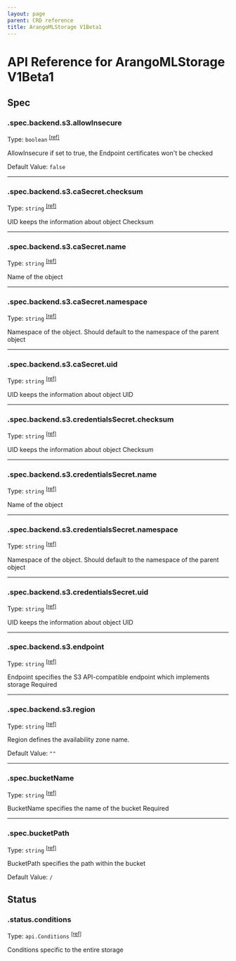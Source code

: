 ```yaml
---
layout: page
parent: CRD reference
title: ArangoMLStorage V1Beta1
---
```


# API Reference for ArangoMLStorage V1Beta1

## Spec

### .spec.backend.s3.allowInsecure

Type: `boolean` <sup>[\[ref\]](https://github.com/arangodb/kube-arangodb/blob/1.2.48/pkg/apis/ml/v1beta1/storage_spec_backend_s3.go#L40)</sup>

AllowInsecure if set to true, the Endpoint certificates won't be checked

Default Value: `false`

***

### .spec.backend.s3.caSecret.checksum

Type: `string` <sup>[\[ref\]](https://github.com/arangodb/kube-arangodb/blob/1.2.48/pkg/apis/shared/v1/object.go#L61)</sup>

UID keeps the information about object Checksum

***

### .spec.backend.s3.caSecret.name

Type: `string` <sup>[\[ref\]](https://github.com/arangodb/kube-arangodb/blob/1.2.48/pkg/apis/shared/v1/object.go#L52)</sup>

Name of the object

***

### .spec.backend.s3.caSecret.namespace

Type: `string` <sup>[\[ref\]](https://github.com/arangodb/kube-arangodb/blob/1.2.48/pkg/apis/shared/v1/object.go#L55)</sup>

Namespace of the object. Should default to the namespace of the parent object

***

### .spec.backend.s3.caSecret.uid

Type: `string` <sup>[\[ref\]](https://github.com/arangodb/kube-arangodb/blob/1.2.48/pkg/apis/shared/v1/object.go#L58)</sup>

UID keeps the information about object UID

***

### .spec.backend.s3.credentialsSecret.checksum

Type: `string` <sup>[\[ref\]](https://github.com/arangodb/kube-arangodb/blob/1.2.48/pkg/apis/shared/v1/object.go#L61)</sup>

UID keeps the information about object Checksum

***

### .spec.backend.s3.credentialsSecret.name

Type: `string` <sup>[\[ref\]](https://github.com/arangodb/kube-arangodb/blob/1.2.48/pkg/apis/shared/v1/object.go#L52)</sup>

Name of the object

***

### .spec.backend.s3.credentialsSecret.namespace

Type: `string` <sup>[\[ref\]](https://github.com/arangodb/kube-arangodb/blob/1.2.48/pkg/apis/shared/v1/object.go#L55)</sup>

Namespace of the object. Should default to the namespace of the parent object

***

### .spec.backend.s3.credentialsSecret.uid

Type: `string` <sup>[\[ref\]](https://github.com/arangodb/kube-arangodb/blob/1.2.48/pkg/apis/shared/v1/object.go#L58)</sup>

UID keeps the information about object UID

***

### .spec.backend.s3.endpoint

Type: `string` <sup>[\[ref\]](https://github.com/arangodb/kube-arangodb/blob/1.2.48/pkg/apis/ml/v1beta1/storage_spec_backend_s3.go#L34)</sup>

Endpoint specifies the S3 API-compatible endpoint which implements storage
Required

***

### .spec.backend.s3.region

Type: `string` <sup>[\[ref\]](https://github.com/arangodb/kube-arangodb/blob/1.2.48/pkg/apis/ml/v1beta1/storage_spec_backend_s3.go#L49)</sup>

Region defines the availability zone name.

Default Value: `""`

***

### .spec.bucketName

Type: `string` <sup>[\[ref\]](https://github.com/arangodb/kube-arangodb/blob/1.2.48/pkg/apis/ml/v1beta1/storage_spec.go#L30)</sup>

BucketName specifies the name of the bucket
Required

***

### .spec.bucketPath

Type: `string` <sup>[\[ref\]](https://github.com/arangodb/kube-arangodb/blob/1.2.48/pkg/apis/ml/v1beta1/storage_spec.go#L34)</sup>

BucketPath specifies the path within the bucket

Default Value: `/`

## Status

### .status.conditions

Type: `api.Conditions` <sup>[\[ref\]](https://github.com/arangodb/kube-arangodb/blob/1.2.48/pkg/apis/ml/v1beta1/storage_status.go#L28)</sup>

Conditions specific to the entire storage

